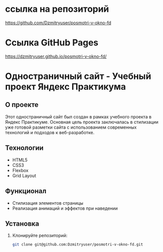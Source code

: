 
# ссылка на репозиторий
https://github.com/Dzmitryuser/posmotri-v-okno-fd

# Ссылка GitHub Pages
https://dzmitryuser.github.io/posmotri-v-okno-fd/

# Одностраничный сайт - Учебный проект Яндекс Практикума

## О проекте
Этот одностраничный сайт был создан в рамках учебного проекта в Яндекс Практикуме. Основная цель проекта заключалась в стилизации уже готовой разметки сайта с использованием современных технологий и подходов к веб-разработке.

## Технологии

- HTML5
- CSS3
- Flexbox
- Grid Layout

## Функционал

- Стилизация элементов страницы
- Реализация анимаций и эффектов при наведении

## Установка

1. Клонируйте репозиторий:
   ```sh
   git clone git@github.com:Dzmitryuser/posmotri-v-okno-fd.git
